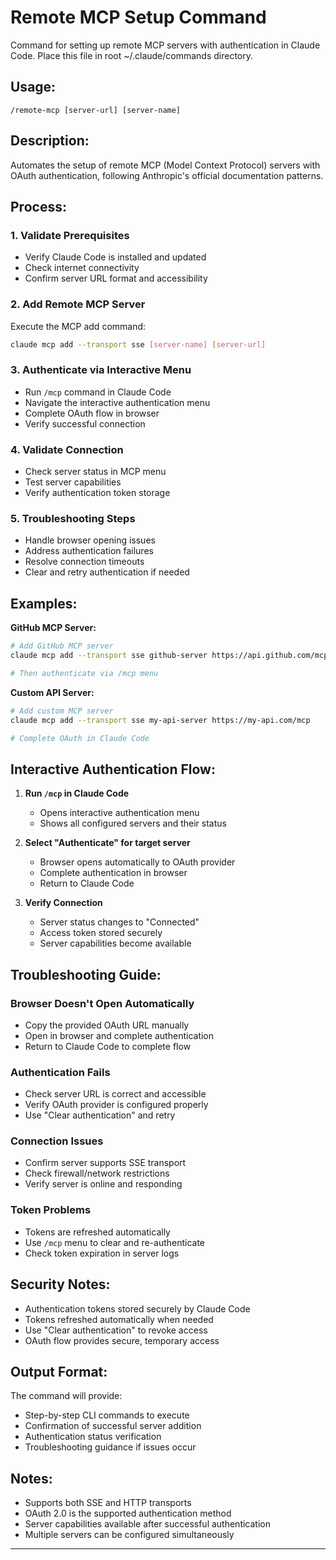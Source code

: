 # Remote MCP Setup Command

Command for setting up remote MCP servers with authentication in Claude Code. Place this file in root ~/.claude/commands directory.

## Usage:
`/remote-mcp [server-url] [server-name]`

## Description:
Automates the setup of remote MCP (Model Context Protocol) servers with OAuth authentication, following Anthropic's official documentation patterns.

## Process:

### 1. Validate Prerequisites
- Verify Claude Code is installed and updated
- Check internet connectivity
- Confirm server URL format and accessibility

### 2. Add Remote MCP Server
Execute the MCP add command:
```bash
claude mcp add --transport sse [server-name] [server-url]
```

### 3. Authenticate via Interactive Menu
- Run `/mcp` command in Claude Code
- Navigate the interactive authentication menu
- Complete OAuth flow in browser
- Verify successful connection

### 4. Validate Connection
- Check server status in MCP menu
- Test server capabilities
- Verify authentication token storage

### 5. Troubleshooting Steps
- Handle browser opening issues
- Address authentication failures
- Resolve connection timeouts
- Clear and retry authentication if needed

## Examples:

**GitHub MCP Server:**
```bash
# Add GitHub MCP server
claude mcp add --transport sse github-server https://api.github.com/mcp

# Then authenticate via /mcp menu
```

**Custom API Server:**
```bash
# Add custom MCP server
claude mcp add --transport sse my-api-server https://my-api.com/mcp

# Complete OAuth in Claude Code
```

## Interactive Authentication Flow:

1. **Run `/mcp` in Claude Code**
   - Opens interactive authentication menu
   - Shows all configured servers and their status

2. **Select "Authenticate" for target server**
   - Browser opens automatically to OAuth provider
   - Complete authentication in browser
   - Return to Claude Code

3. **Verify Connection**
   - Server status changes to "Connected"
   - Access token stored securely
   - Server capabilities become available

## Troubleshooting Guide:

### Browser Doesn't Open Automatically
- Copy the provided OAuth URL manually
- Open in browser and complete authentication
- Return to Claude Code to complete flow

### Authentication Fails
- Check server URL is correct and accessible
- Verify OAuth provider is configured properly
- Use "Clear authentication" and retry

### Connection Issues
- Confirm server supports SSE transport
- Check firewall/network restrictions
- Verify server is online and responding

### Token Problems
- Tokens are refreshed automatically
- Use `/mcp` menu to clear and re-authenticate
- Check token expiration in server logs

## Security Notes:
- Authentication tokens stored securely by Claude Code
- Tokens refreshed automatically when needed
- Use "Clear authentication" to revoke access
- OAuth flow provides secure, temporary access

## Output Format:
The command will provide:
- Step-by-step CLI commands to execute
- Confirmation of successful server addition
- Authentication status verification
- Troubleshooting guidance if issues occur

## Notes:
- Supports both SSE and HTTP transports
- OAuth 2.0 is the supported authentication method
- Server capabilities available after successful authentication
- Multiple servers can be configured simultaneously

---
